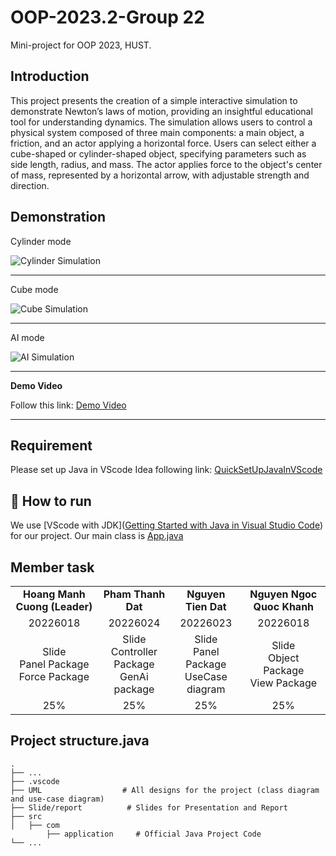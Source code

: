# OOP-2023.2-Group 22

Mini-project for OOP 2023, HUST.

## Introduction

This project presents the creation of a simple interactive simulation to demonstrate Newton’s laws of motion, providing an insightful educational tool for understanding dynamics. The simulation allows users to control a physical system composed of three main components: a main object, a friction, and an actor applying a horizontal force. Users can select either a cube-shaped or cylinder-shaped object, specifying parameters such as side length, radius, and mass. The actor applies force to the object's center of mass, represented by a horizontal arrow, with adjustable strength and direction.

## Demonstration

Cylinder mode

![Cylinder Simulation](https://raw.githubusercontent.com/Cuong102904/Forces_2d_simulation/feature/add_report/slide/cylinder.png)

---

Cube mode

![Cube Simulation](https://raw.githubusercontent.com/Cuong102904/Forces_2d_simulation/feature/add_report/slide/Cube.png)

---

AI mode

![AI Simulation](https://raw.githubusercontent.com/Cuong102904/Forces_2d_simulation/feature/add_report/slide/AI_mode.png)

---

**Demo Video**

Follow this link: [Demo Video](https://husteduvn-my.sharepoint.com/personal/cuong_hm226018_sis_hust_edu_vn/_layouts/15/stream.aspx?id=%2Fpersonal%2Fcuong%5Fhm226018%5Fsis%5Fhust%5Fedu%5Fvn%2FDocuments%2FC%C6%B0%E1%BB%9Dng%2Dsv%2Funiversity%5FHUST%2FOOP%2FDEMO%2Emp4&nav=eyJyZWZlcnJhbEluZm8iOnsicmVmZXJyYWxBcHAiOiJPbmVEcml2ZUZvckJ1c2luZXNzIiwicmVmZXJyYWxBcHBQbGF0Zm9ybSI6IldlYiIsInJlZmVycmFsTW9kZSI6InZpZXciLCJyZWZlcnJhbFZpZXciOiJNeUZpbGVzTGlua0NvcHkifX0&ga=1&referrer=StreamWebApp%2EWeb&referrerScenario=AddressBarCopied%2Eview%2E957e25e5%2D8acb%2D4f4d%2D9b3e%2D12b7f06bda61)

---

## Requirement

Please set up Java in VScode Idea following link: [QuickSetUpJavaInVScode](<(https://code.visualstudio.com/docs/java/java-tutorial)>)

## 🚀 How to run

We use [VScode with JDK]([Getting Started with Java in Visual Studio Code](https://code.visualstudio.com/docs/java/java-tutorial)) for our project.
Our main class is [App.java](<(https://github.com/datamonsterr/Forces_2d_simulation/blob/refactor/src/com/application/App.java)>)

## Member task

|                                               |                                               |                                           |                                             |
| :-------------------------------------------: | :-------------------------------------------: | :---------------------------------------: | :-----------------------------------------: |
|         **Hoang Manh Cuong (Leader)**         |              **Pham Thanh Dat**               |            **Nguyen Tien Dat**            |         **Nguyen Ngoc Quoc Khanh**          |
|                   20226018                    |                   20226024                    |                 20226023                  |                  20226018                   |
| Slide <br>Panel Package <br>Force Package<br> | Slide <br>Controller Package<br>GenAi package | Slide<br>Panel Package<br>UseCase diagram | Slide <br> Object Package <br> View Package |
|                      25%                      |                      25%                      |                    25%                    |                     25%                     |

## Project structure.java

    .
    ├── ...
    ├── .vscode
    ├── UML                  # All designs for the project (class diagram and use-case diagram)
    ├── Slide/report          # Slides for Presentation and Report
    ├── src
    │   ├── com
    		├── application     # Official Java Project Code
    └── ...
